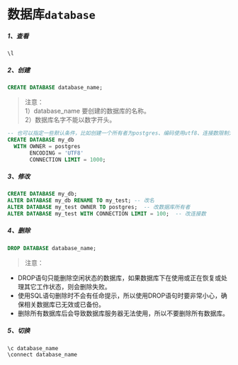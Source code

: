 # 数据库`database`

##### 1、查看
```psql
\l
```

##### 2、创建
```sql
CREATE DATABASE database_name;
```
>注意：     
1）database_name 要创建的数据库的名称。      
2）数据库名字不能以数字开头。


```sql
-- 也可以指定一些默认条件，比如创建一个所有者为postgres、编码使用utf8、连接数限制为1000的数据库。
CREATE DATABASE my_db
  WITH OWNER = postgres
       ENCODING = 'UTF8'
       CONNECTION LIMIT = 1000;
```

##### 3、修改
```sql
CREATE DATABASE my_db;
ALTER DATABASE my_db RENAME TO my_test; -- 改名
ALTER DATABASE my_test OWNER TO postgres;  -- 改数据库所有者
ALTER DATABASE my_test WITH CONNECTION LIMIT = 100;  -- 改连接数
```

##### 4、删除
```sql
DROP DATABASE database_name;
```
>注意：
- DROP语句只能删除空闲状态的数据库，如果数据库下在使用或正在恢复或处理其它工作状态，则会删除失败。    
- 使用SQL语句删除时不会有任命提示，所以使用DROP语句时要非常小心，确保相关数据库已无效或已备份。
- 删除所有数据库后会导致数据库服务器无法使用，所以不要删除所有数据库。


##### 5、切换
```psql
\c database_name
\connect database_name
```